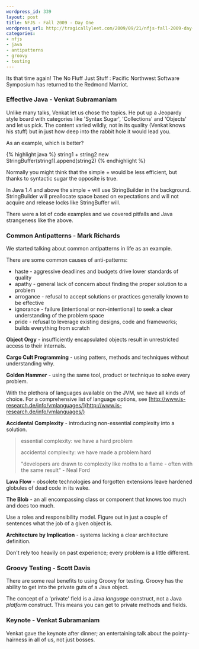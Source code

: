 ```yaml
--- 
wordpress_id: 339
layout: post
title: NFJS - Fall 2009 - Day One
wordpress_url: http://tragicallyleet.com/2009/09/21/nfjs-fall-2009-day-one-2/
categories:
- nfjs
- java
- antipatterns
- groovy
- testing
---
```

Its that time again! The No Fluff Just Stuff : Pacific Northwest Software Symposium has returned to the Redmond Marriot.

### Effective Java - Venkat Subramaniam

Unlike many talks, Venkat let us chose the topics. He put up a Jeopardy style board with categories like 'Syntax Sugar', 'Collections' and 'Objects' and let us pick. The content varied wildly, not in its quality (Venkat knows his stuff) but in just how deep into the rabbit hole it would lead you.

As an example, which is better?

{% highlight java %}
string1 + string2
new StringBuffer(string1).append(string2)
{% endhighlight %}

Normally you might think that the simple + would be less efficient, but thanks to syntactic sugar the opposite is true.

In Java 1.4 and above the simple + will use StringBuilder in the background. StringBuilder will preallocate space based on expectations and will not acquire and release locks like StringBuffer will.

There were a lot of code examples and we covered pitfalls and Java strangeness like the above.

### Common Antipatterns - Mark Richards

We started talking about common antipatterns in life as an example.

There are some common causes of anti-patterns:

- haste - aggressive deadlines and budgets drive lower standards of quality
- apathy - general lack of concern about finding the proper solution to a problem
- arrogance - refusal to accept solutions or practices generally known to be effective
- ignorance - failure (intentional or non-intentional) to seek a clear understanding of the problem space
- pride - refusal to leverage existing designs, code and frameworks; builds everything from scratch

**Object Orgy** - insufficiently encapsulated objects result in unrestricted access to their internals.

**Cargo Cult Programming** - using patters, methods and techniques without understanding why.

**Golden Hammer** - using the same tool, product or technique to solve every problem.

With the plethora of languages available on the JVM, we have all kinds of choice. For a comprehensive list of language options, see [http://www.is-research.de/info/vmlanguages/](http://www.is-research.de/info/vmlanguages/)

**Accidental Complexity** - introducing non-essential complexity into a solution.

> essential complexity: we have a hard problem
> 
> accidental complexity: we have made a problem hard
> 
> "developers are drawn to complexity like moths to a flame - often with the same result" - Neal Ford

**Lava Flow** - obsolete technologies and forgotten extensions leave hardened globules of dead code in its wake.

**The Blob** - an all encompassing class or component that knows too much and does too much.

Use a roles and responsibility model. Figure out in just a couple of sentences what the job of a given object is.

**Architecture by Implication** - systems lacking a clear architecture definition.

Don't rely too heavily on past experience; every problem is a little different.

### Groovy Testing - Scott Davis

There are some real benefits to using Groovy for testing. Groovy has the ability to get into the private guts of a Java object.

The concept of a 'private' field is a Java *language* construct, not a Java *platform* construct. This means you can get to private methods and fields.

### Keynote - Venkat Subramaniam

Venkat gave the keynote after dinner; an entertaining talk about the pointy-hairness in all of us, not just bosses.


